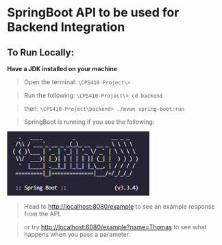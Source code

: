 # SpringBoot API to be used for Backend Integration

## To Run Locally:

**Have a JDK installed on your machine**

> Open the terminal:  	`\CPS410-Project\>`

> Run the following: `\CPS410-Project\> cd backend`

> then: `\CPS410-Project\backend> ./mvwn spring-boot:run`

> SpringBoot is running if you see the following:

![SpringBoot Logo](../images/readme-images/image.png)

> Head to [http://localhost:8080/example](http://localhost:8080/example) to see an example response from the API.

> or try [http://localhost:8080/example?name=Thomas](http://localhost:8080/example?name=Thomas) to see what happens when you pass a parameter.

